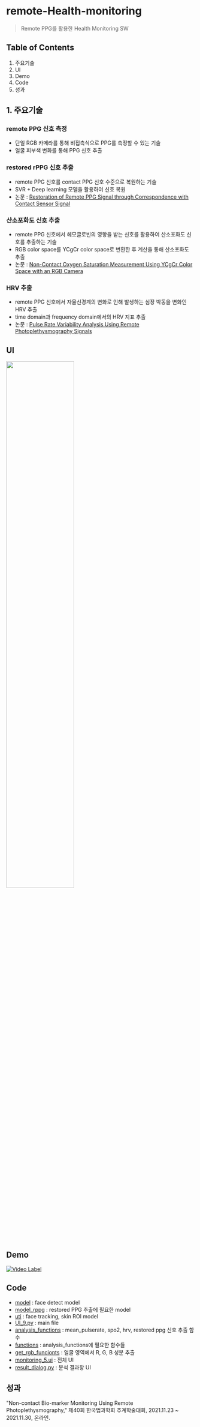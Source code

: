 # remote-Health-monitoring
> Remote PPG를 활용한 Health Monitoring SW

## Table of Contents
1. 주요기술
2. UI
3. Demo
4. Code
5. 성과

## 1. 주요기술
### remote PPG 신호 측정
- 단일 RGB 카메라를 통해 비접촉식으로 PPG를 측정할 수 있는 기술
- 얼굴 피부색 변화를 통해 PPG 신호 추출

### restored rPPG 신호 추출
- remote PPG 신호를 contact PPG 신호 수준으로 복원하는 기술
- SVR + Deep learning 모델을 활용하여 신호 복원
- 논문 : [Restoration of Remote PPG Signal through Correspondence with Contact Sensor Signal](https://www.mdpi.com/1424-8220/21/17/5910)

### 산소포화도 신호 추출
- remote PPG 신호에서 헤모글로빈의 영향을 받는 신호를 활용하여 산소포화도 신호를 추출하는 기술
- RGB color space를 YCgCr color space로 변환한 후 계산을 통해 산소포화도 추출
- 논문 : [Non-Contact Oxygen Saturation Measurement Using YCgCr Color Space with an RGB Camera](https://www.mdpi.com/1424-8220/21/18/6120)

### HRV 추출
- remote PPG 신호에서 자율신경계의 변화로 인해 발생하는 심장 박동을 변화인 HRV 추출
- time domain과 frequency domain에서의 HRV 지표 추출
- 논문 : [Pulse Rate Variability Analysis Using Remote Photoplethysmography Signals](https://www.mdpi.com/1424-8220/21/18/6241)

## UI
<p><img src="https://user-images.githubusercontent.com/54797864/212313030-f9f00083-448e-4752-b8e5-d87af4776bc6.png"  width="60%"></p>

## Demo
[![Video Label](http://img.youtube.com/vi/CxKecaLFaLk/0.jpg)](https://youtu.be/CxKecaLFaLk)

## Code
- [model](https://github.com/nahye03/remote-Health-monitoring/tree/main/model) : face detect model
- [model_rppg](https://github.com/nahye03/remote-Health-monitoring/tree/main/model_rppg) : restored PPG 추출에 필요한 model
- [uti](https://github.com/nahye03/remote-Health-monitoring/tree/main/uti) : face tracking, skin ROI model
- [UI_9.py](https://github.com/nahye03/remote-Health-monitoring/blob/main/UI_9.py) : main file
- [analysis_functions](https://github.com/nahye03/remote-Health-monitoring/blob/main/analysis_functions.py) : mean_pulserate, spo2, hrv, restored ppg 신호 추출 함수
- [functions](https://github.com/nahye03/remote-Health-monitoring/blob/main/functions.py) : analysis_functions에 필요한 함수들
- [get_rgb_funcionts](https://github.com/nahye03/remote-Health-monitoring/blob/main/get_rgb_function.py) : 얼굴 영역에서 R, G, B 성분 추출
- [monitoring_5.ui](https://github.com/nahye03/remote-Health-monitoring/blob/main/monitoring_5.ui) : 전체 UI
- [result_dialog.py](https://github.com/nahye03/remote-Health-monitoring/blob/main/result_dialog.py) : 분석 결과창 UI

## 성과
"Non-contact Bio-marker Monitoring Using Remote Photoplethysmography," 제40회 한국법과학회 추계학술대회, 2021.11.23 ~ 2021.11.30, 온라인.
